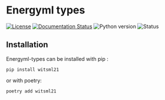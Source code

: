 Energyml types
==============

[![License](https://img.shields.io/pypi/l/resqml22py)](https://github.com/geosiris-technologies/energyml-python-generator/blob/main/LICENSE)
[![Documentation Status](https://readthedocs.org/projects/energyml-python-generator/badge/?version=latest)](https://energyml-python-generator.readthedocs.io/en/latest/?badge=latest)
![Python version](https://img.shields.io/pypi/pyversions/resqml22py)
![Status](https://img.shields.io/pypi/status/resqml22py)




Installation
------------

Energyml-types can be installed with pip : 

```console
pip install witsml21
```

or with poetry: 
```console
poetry add witsml21
```
